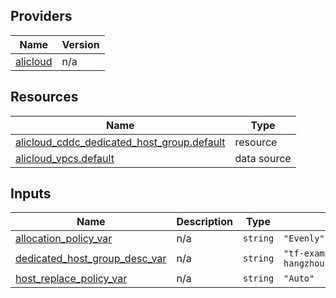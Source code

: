 <!-- BEGIN_TF_DOCS -->
## Providers

| Name | Version |
|------|---------|
| <a name="provider_alicloud"></a> [alicloud](#provider\_alicloud) | n/a |

## Resources

| Name | Type |
|------|------|
| [alicloud_cddc_dedicated_host_group.default](https://registry.terraform.io/providers/hashicorp/alicloud/latest/docs/resources/cddc_dedicated_host_group) | resource |
| [alicloud_vpcs.default](https://registry.terraform.io/providers/hashicorp/alicloud/latest/docs/data-sources/vpcs) | data source |

## Inputs

| Name | Description | Type | Default | Required |
|------|-------------|------|---------|:--------:|
| <a name="input_allocation_policy_var"></a> [allocation\_policy\_var](#input\_allocation\_policy\_var) | n/a | `string` | `"Evenly"` | no |
| <a name="input_dedicated_host_group_desc_var"></a> [dedicated\_host\_group\_desc\_var](#input\_dedicated\_host\_group\_desc\_var) | n/a | `string` | `"tf-examplecn-hangzhoucddcdedicatedhostgroup29263"` | no |
| <a name="input_host_replace_policy_var"></a> [host\_replace\_policy\_var](#input\_host\_replace\_policy\_var) | n/a | `string` | `"Auto"` | no |
<!-- END_TF_DOCS -->    
